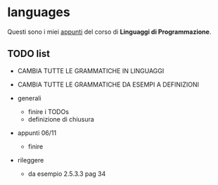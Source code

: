 # languages

Questi sono i miei [appunti](<https://raw.githubusercontent.com/ph-notes/languages/main/src/Linguaggi di Programmazione.pdf>) del corso di **Linguaggi di Programmazione**.

## TODO list

- CAMBIA TUTTE LE GRAMMATICHE IN LINGUAGGI
- CAMBIA TUTTE LE GRAMMATICHE DA ESEMPI A DEFINIZIONI

- generali
    - finire i TODOs
    - definizione di chiusura
- appunti 06/11
    - finire
- rileggere
    - da esempio 2.5.3.3 pag 34

